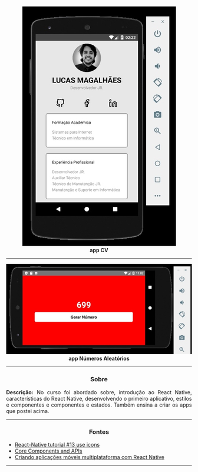 <p align="center">
  <a href="#">
    <img 
         src="https://github.com/lucasrmagalhaes/criandoAplicacoesMoveis-ReactNative/blob/main/appCV/android/app/src/assets/appCV.jpg" 
         alt="app CV" 
    />
  </a><br />
  <strong>app CV</strong>
</p>

<hr />

<p align="center">
  <a href="#">
    <img 
         src="https://github.com/lucasrmagalhaes/criandoAplicacoesMoveis-ReactNative/blob/main/appNumeroAleatorio/android/app/src/assets/numeroAleatorio.jpg" 
         alt="app Números Aleatórios" 
    />
  </a><br />
  <strong>app Números Aleatórios</strong>
</p>

<hr />

<h3 align="center">Sobre</h3>

<p align="justify">
  <strong>Descrição:</strong> No curso foi abordado sobre, introdução ao React Native, características do React Native, desenvolvendo o primeiro aplicativo, estilos e componentes e componentes e estados. Também ensina a criar os apps que postei acima.
</p>

<hr />

<h3 align="center">Fontes</h5>

<ul>
    <li><a href="https://www.youtube.com/watch?v=O8bB2fT8fwk">React-Native tutorial #13 use icons</a></li>
    <li><a href="https://reactnative.dev/docs/components-and-apis">Core Components and APIs</a></li>
    <li><a href="https://web.digitalinnovation.one/course/criando-aplicacoes-moveis-multiplataforma-com-react-native/learning/a200bfab-d014-4149-92a4-45fb6eb8ea30/">Criando aplicações móveis multiplataforma com React Native</a></li>
</ul>

<hr />
